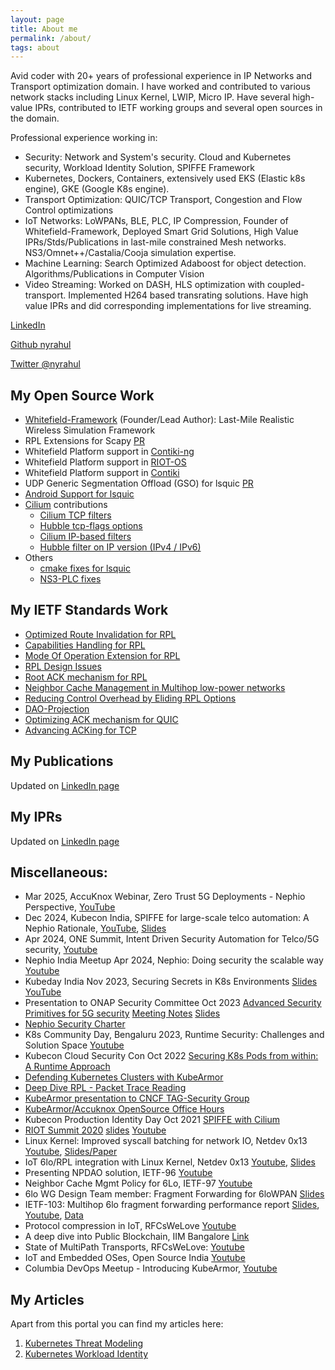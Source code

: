 ```yaml
---
layout: page
title: About me
permalink: /about/
tags: about
---
```


Avid coder with 20+ years of professional experience in IP Networks and
Transport optimization domain. I have worked and contributed to various network
stacks including Linux Kernel, LWIP, Micro IP. Have several high-value IPRs,
contributed to IETF working groups and several open sources in the domain.

Professional experience working in:
* Security: Network and System's security. Cloud and Kubernetes security, Workload Identity Solution, SPIFFE Framework
* Kubernetes, Dockers, Containers, extensively used EKS (Elastic k8s engine), GKE (Google K8s engine).
* Transport Optimization: QUIC/TCP Transport, Congestion and Flow Control optimizations
* IoT Networks: LoWPANs, BLE, PLC, IP Compression, Founder of Whitefield-Framework, Deployed Smart Grid Solutions, High Value IPRs/Stds/Publications in last-mile constrained Mesh networks. NS3/Omnet++/Castalia/Cooja simulation expertise.
* Machine Learning: Search Optimized Adaboost for object detection. Algorithms/Publications in Computer Vision
* Video Streaming: Worked on DASH, HLS optimization with coupled-transport. Implemented H264 based transrating solutions. Have high value IPRs and did corresponding implementations for live streaming.

[LinkedIn](https://www.linkedin.com/in/rahul-jadhav-a0485310/)

[Github nyrahul](https://github.com/nyrahul)

[Twitter @nyrahul](https://twitter.com/nyrahul)

## My Open Source Work

* [Whitefield-Framework][1] (Founder/Lead Author): Last-Mile Realistic Wireless Simulation Framework
* RPL Extensions for Scapy [PR](https://github.com/secdev/scapy/pull/2663)
* Whitefield Platform support in [Contiki-ng](https://github.com/whitefield-framework/contiki-ng)
* Whitefield Platform support in [RIOT-OS](https://github.com/whitefield-framework/RIOT)
* Whitefield Platform support in [Contiki](https://github.com/whitefield-framework/contiki)
* UDP Generic Segmentation Offload (GSO) for lsquic [PR](https://github.com/litespeedtech/lsquic/pull/135)
* [Android Support for lsquic](https://github.com/litespeedtech/lsquic/pull/132)
* [Cilium](https://cilium.io/) contributions
	* [Cilium TCP filters](https://github.com/cilium/cilium/pull/13826)
	* [Hubble tcp-flags options](https://github.com/cilium/hubble/pull/461)
	* [Cilium IP-based filters](https://github.com/cilium/cilium/pull/14556)
	* [Hubble filter on IP version (IPv4 / IPv6)](https://github.com/cilium/hubble/issues/459)
* Others
    * [cmake fixes for lsquic](https://github.com/litespeedtech/lsquic/pull/134)
    * [NS3-PLC fixes](https://github.com/ns3-plc-module/plc/pull/16)

## My IETF Standards Work

* [Optimized Route Invalidation for RPL](https://tools.ietf.org/html/draft-ietf-roll-efficient-npdao)
* [Capabilities Handling for RPL](https://datatracker.ietf.org/doc/draft-ietf-roll-capabilities/)
* [Mode Of Operation Extension for RPL](https://tools.ietf.org/html/draft-ietf-roll-mopex)
* [RPL Design Issues](https://tools.ietf.org/html/draft-ietf-roll-rpl-observations)
* [Root ACK mechanism for RPL](https://tools.ietf.org/html/draft-jadhav-roll-storing-rootack)
* [Neighbor Cache Management in Multihop low-power networks](https://tools.ietf.org/html/draft-ietf-lwig-nbr-mgmt-policy)
* [Reducing Control Overhead by Eliding RPL Options](https://tools.ietf.org/html/draft-thubert-roll-eliding-dio-information)
* [DAO-Projection](https://datatracker.ietf.org/doc/draft-ietf-roll-dao-projection/)
* [Optimizing ACK mechanism for QUIC](https://datatracker.ietf.org/doc/draft-li-quic-optimizing-ack-in-wlan/)
* [Advancing ACKing for TCP](https://tools.ietf.org/html/draft-li-tcpm-advancing-ack-for-wireless)

## My Publications

Updated on [LinkedIn page](https://www.linkedin.com/in/rahul-jadhav-a0485310/)

## My IPRs

Updated on [LinkedIn page](https://www.linkedin.com/in/rahul-jadhav-a0485310/)

## Miscellaneous:

* Mar 2025, AccuKnox Webinar, Zero Trust 5G Deployments - Nephio Perspective, [YouTube](https://www.youtube.com/watch?v=ZfuzF05jUdk&ab_channel=AccuKnox)
* Dec 2024, Kubecon India, SPIFFE for large-scale telco automation: A Nephio Rationale, [YouTube](https://www.youtube.com/watch?v=jUgqwhsJkmE&list=PLj6h78yzYM2P0vFbS4o1I0gRHSiXgLiEe&index=51&ab_channel=CNCF%5BCloudNativeComputingFoundation%5D), [Slides](https://docs.google.com/presentation/d/1z49f_sanL82qOLeP-0GdOFPP6e6JGCxm/edit?usp=sharing&ouid=111992287457254029296&rtpof=true&sd=true)
* Apr 2024, ONE Summit, Intent Driven Security Automation for Telco/5G security, [Youtube](https://www.youtube.com/watch?v=rTZozSfAkqw&list=PL0bkBeEamheA6oG1U0ZEuXavNJeHXxzZM&ab_channel=LFNetworking)
* Nephio India Meetup Apr 2024, Nephio: Doing security the scalable way [Youtube](https://youtu.be/uRpVpl4HKPE?t=8761)
* Kubeday India Nov 2023, Securing Secrets in K8s Environments [Slides](https://docs.google.com/presentation/d/1B7ZLZXpN0ih7eov-IsoZkq2Lh5VawGjuNDMgz3ThY8c/edit?usp=sharing) [YouTube](https://www.youtube.com/watch?v=oEPXG_2iyzg&list=PLj6h78yzYM2M9iilzDu5a7qwve6lB-dQU&index=24&ab_channel=CNCF%5BCloudNativeComputingFoundation%5D)
* Presentation to ONAP Security Committee Oct 2023 [Advanced Security Primitives for 5G security](https://wiki.onap.org/download/attachments/191300176/2023-10-03_SECCOM_week.mp4?version=1&modificationDate=1696955536000&api=v2) [Meeting Notes](https://wiki.onap.org/display/DW/2023-10-10+Security+Subcommittee+Meeting+Notes) [Slides](https://wiki.onap.org/display/DW/2023-10-10+Security+Subcommittee+Meeting+Notes?preview=/191300176/191300222/5G%20Security%20Primitives.pptx)
* [Nephio Security Charter](https://github.com/nephio-project/governance/pull/73)
* K8s Community Day, Bengaluru 2023, Runtime Security: Challenges and Solution Space [Youtube](https://www.youtube.com/watch?v=lw8GsIbLU3s&list=PLo4lFffE9Ct9rvNjSOOL64VTs_qVnrSnI&index=38&ab_channel=KubernetesCommunityDaysBengaluru)
* Kubecon Cloud Security Con Oct 2022 [Securing K8s Pods from within: A Runtime Approach](https://www.youtube.com/watch?v=1ji3htNqqig)
* [Defending Kubernetes Clusters with KubeArmor](https://www.youtube.com/watch?v=BcLjx8JkLIY)
* [Deep Dive RPL - Packet Trace Reading](https://www.youtube.com/watch?v=uzn26VxsKWQ)
* [KubeArmor presentation to CNCF TAG-Security Group](https://www.youtube.com/watch?v=W8PlIBXT1hA&list=PLZUlr-sxyEURbZp8jRguXkQ32cMIxfAqN&ab_channel=CNCFTAGSecurity)
* [KubeArmor/Accuknox OpenSource Office Hours](https://www.youtube.com/watch?v=T0J8wFrpwSg)
* Kubecon Production Identity Day Oct 2021 [SPIFFE with Cilium](https://www.youtube.com/watch?v=V4eiX9Lx0H8)
* [RIOT Summit 2020](https://summit.riot-os.org/2020/#speakers) [slides](https://summit.riot-os.org/2020/wp-content/uploads/sites/15/2020/09/s2-1-rahul-jadhav.pdf) [Youtube](https://www.youtube.com/watch?v=aVaw0l2K9dU)
* Linux Kernel: Improved syscall batching for network IO, Netdev 0x13 [Youtube](https://www.youtube.com/watch?v=hJrXbqttJC4), [Slides/Paper](https://netdevconf.info/0x13/session.html?talk-syscall-batch)
* IoT 6lo/RPL integration with Linux Kernel, Netdev 0x13 [Youtube](https://www.youtube.com/watch?v=HyJt_0GvPxA&feature=youtu.be&list=PLrninrcyMo3I_VSKwLF4hso6_Iq9b73Dm&t=3382), [Slides](https://netdevconf.info/0x13/session.html?workshop-on-iot-related-mac-layers-header-compressions-and-routing-protocols)
* Presenting NPDAO solution, IETF-96 [Youtube](https://youtu.be/ZZ3RIHfprLw?list=PLC86T-6ZTP5i0Bp03yAK5oWrxMMwBjIq7&t=4352)
* Neighbor Cache Mgmt Policy for 6Lo, IETF-97 [Youtube](https://youtu.be/1eu2KkTKEKQ?list=PLC86T-6ZTP5gtLuoSjpTGO_mS5Ly2pfIS&t=2364)
* 6lo WG Design Team member: Fragment Forwarding for 6loWPAN [Slides](https://datatracker.ietf.org/meeting/101/materials/slides-101-6lo-fragmentation-design-team-formation-update-00)
* IETF-103: Multihop 6lo fragment forwarding performance report [Slides](https://datatracker.ietf.org/meeting/103/materials/slides-103-6lo-performance-report-on-6lo-fragment-forwarding-drafts-00), [Youtube](https://youtu.be/KdaDlMn_efc?t=3466), [Data](https://github.com/nyrahul/ietf-data/blob/master/6lo-fragfwd-perf-report.rst)
* Protocol compression in IoT, RFCsWeLove [Youtube](https://www.youtube.com/watch?v=yHa4ie1wqTY)
* A deep dive into Public Blockchain, IIM Bangalore [Link](https://www.facebook.com/events/iim-bangalore/a-deep-dive-into-blockchain-by-rahul-jadhav-huawei-india/704499513275067/)
* State of MultiPath Transports, RFCsWeLove:  [Youtube](https://www.youtube.com/watch?v=yHa4ie1wqTY)
* IoT and Embedded OSes, Open Source India [Youtube](https://www.youtube.com/watch?v=EaKSudEiFEI)
* Columbia DevOps Meetup - Introducing KubeArmor, [Youtube](https://youtu.be/oYvKmtCW_Kk)

## My Articles
Apart from this portal you can find my articles here:
1. [Kubernetes Threat Modeling](https://medium.com/@nyrahul/kubernetes-threat-modeling-bf044745cf85)
2. [Kubernetes Workload Identity](https://medium.com/@nyrahul/kubernetes-workload-identity-3d638ef12782)

[1]: https://github.com/whitefield-framework/whitefield
